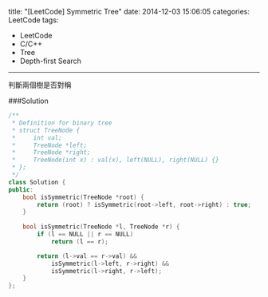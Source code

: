 title: "[LeetCode] Symmetric Tree"
date: 2014-12-03 15:06:05
categories: LeetCode
tags:
- LeetCode
- C/C++
- Tree
- Depth-first Search
---
判斷兩個樹是否對稱

<!-- more -->

###Solution

``` c++
/**
 * Definition for binary tree
 * struct TreeNode {
 *     int val;
 *     TreeNode *left;
 *     TreeNode *right;
 *     TreeNode(int x) : val(x), left(NULL), right(NULL) {}
 * };
 */
class Solution {
public:
    bool isSymmetric(TreeNode *root) {
        return (root) ? isSymmetric(root->left, root->right) : true;
    }
    
    bool isSymmetric(TreeNode *l, TreeNode *r) {
        if (l == NULL || r == NULL)
            return (l == r);

        return (l->val == r->val) &&
            isSymmetric(l->left, r->right) &&
            isSymmetric(l->right, r->left);
    }
};
```
